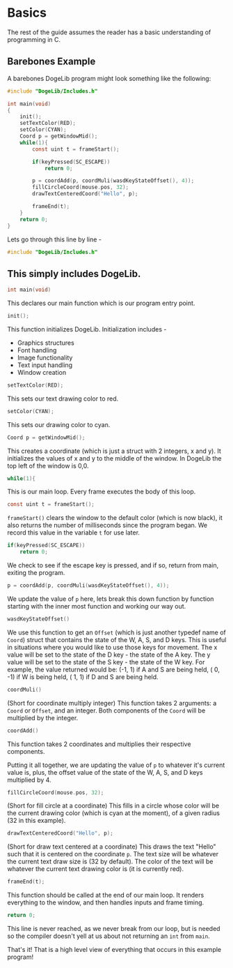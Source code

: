 # Basics
The rest of the guide assumes the reader has a basic understanding of
programming in C.
## Barebones Example
A barebones DogeLib program might look something like the following:
```c
#include "DogeLib/Includes.h"

int main(void)
{
    init();
    setTextColor(RED);
    setColor(CYAN);
    Coord p = getWindowMid();
    while(1){
        const uint t = frameStart();

        if(keyPressed(SC_ESCAPE))
            return 0;

        p = coordAdd(p, coordMuli(wasdKeyStateOffset(), 4));
        fillCircleCoord(mouse.pos, 32);
        drawTextCenteredCoord("Hello", p);

        frameEnd(t);
    }
    return 0;
}
```
Lets go through this line by line -
```c
#include "DogeLib/Includes.h"
```
This simply includes DogeLib.
------
```c
int main(void)
```
This declares our main function which is our program entry point.
```c
init();
```
This function initializes DogeLib. Initialization includes -
* Graphics structures
* Font handling
* Image functionality
* Text input handling
* Window creation
```c
setTextColor(RED);
```
This sets our text drawing color to red.
```c
setColor(CYAN);
```
This sets our drawing color to cyan.
```c
Coord p = getWindowMid();
```
This creates a coordinate (which is just a struct with 2 integers, x and y).
It initializes the values of x and y to the middle of the window. In DogeLib
the top left of the window is 0,0.
```c
while(1){
```
This is our main loop. Every frame executes the body of this loop.
```c
const uint t = frameStart();
```
`frameStart()` clears the window to the default color (which is now black), it
also returns the number of milliseconds since the program began. We record this
value in the variable `t` for use later.
```c
if(keyPressed(SC_ESCAPE))
    return 0;
```
We check to see if the escape key is pressed, and if so, return from main,
exiting the program.
```c
p = coordAdd(p, coordMuli(wasdKeyStateOffset(), 4));
```
We update the value of `p` here, lets break this down function by function
starting with the inner most function and working our way out.
```c
wasdKeyStateOffset()
```
We use this function to get an `Offset` (which is just another typedef name of
`Coord`) struct that contains the state of the W, A, S, and D keys. This is
useful in situations where you would like to use those keys for movement.
The x value will be set to the state of the D key - the state of the A key.
The y value will be set to the state of the S key - the state of the W key.
For example, the value returned would be:
(-1,  1) if A and S are being held,
( 0, -1) if W is being held,
( 1,  1) if D and S are being held.
```c
coordMuli()
```
(Short for coordinate multiply integer)
This function takes 2 arguments: a `Coord` or `Offset`, and an integer. Both
components of the `Coord` will be multiplied by the integer.
```c
coordAdd()
```
This function takes 2 coordinates and multiplies their respective components.


Putting it all together, we are updating the value of `p` to whatever it's
current value is, plus, the offset value of the state of the W, A, S, and D
keys multiplied by 4.
```c
fillCircleCoord(mouse.pos, 32);
```
(Short for fill circle at a coordinate)
This fills in a circle whose color will be the current drawing color (which is
cyan at the moment), of a given radius (32 in this example).
```c
drawTextCenteredCoord("Hello", p);
```
(Short for draw text centered at a coordinate)
This draws the text "Hello" such that it is centered on the coordinate `p`. The
text size will be whatever the current text draw size is (32 by default). The
color of the text will be whatever the current text drawing color is (it is
currently red).
```c
frameEnd(t);
```
This function should be called at the end of our main loop. It renders
everything to the window, and then handles inputs and frame timing.
```c
return 0;
```
This line is never reached, as we never break from our loop, but is needed so
the compiler doesn't yell at us about not returning an `int` from `main`.

That's it! That is a high level view of everything that occurs in this example
program!
